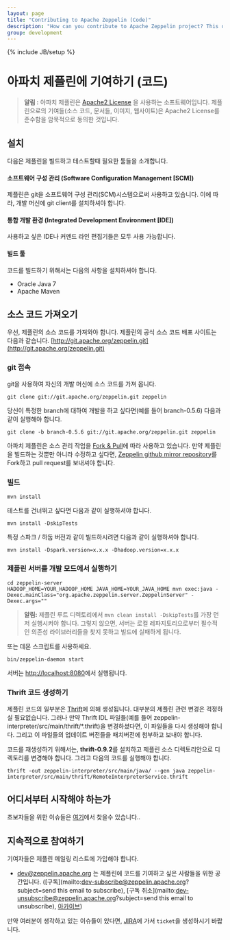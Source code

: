 ```yaml
---
layout: page
title: "Contributing to Apache Zeppelin (Code)"
description: "How can you contribute to Apache Zeppelin project? This document covers from setting up your develop environment to making a pull request on Github."
group: development
---
```

<!--
Licensed under the Apache License, Version 2.0 (the "License");
you may not use this file except in compliance with the License.
You may obtain a copy of the License at

http://www.apache.org/licenses/LICENSE-2.0

Unless required by applicable law or agreed to in writing, software
distributed under the License is distributed on an "AS IS" BASIS,
WITHOUT WARRANTIES OR CONDITIONS OF ANY KIND, either express or implied.
See the License for the specific language governing permissions and
limitations under the License.
-->
{% include JB/setup %}

# 아파치 제플린에 기여하기 (코드)

<div id="toc"></div>

> **알림 :** 아파치 제플린은 [Apache2 License](http://www.apache.org/licenses/LICENSE-2.0.html) 을 사용하는 소프트웨어입니다.
제플린으로의 기여들(소스 코드, 문서들, 이미지, 웹사이트)은 Apache2 License를 준수함을 암묵적으로 동의한 것입니다.

## 설치
다음은 제플린을 빌드하고 테스트할때 필요한 툴들을 소개합니다.

#### 소프트웨어 구성 관리 (Software Configuration Management [SCM])

제플린은 git을 소프트웨어 구성 관리(SCM)시스템으로써 사용하고 있습니다. 이에 따라, 개발 머신에 git client를 설치하셔야 합니다.

#### 통합 개발 환경 (Integrated Development Environment [IDE])

사용하고 싶은 IDE나 커멘드 라인 편집기들은 모두 사용 가능합니다.

#### 빌드 툴

코드를 빌드하기 위해서는 다음의 사항을 설치하셔야 합니다.

  * Oracle Java 7
  * Apache Maven

## 소스 코드 가져오기
우선, 제플린의 소스 코드를 가져와야 합니다.
제플린의 공식 소스 코드 배포 사이트는 다음과 같습니다.
[http://git.apache.org/zeppelin.git](http://git.apache.org/zeppelin.git)

### git 접속

git을 사용하여 자신의 개발 머신에 소스 코드를 가져 옵니다.

```
git clone git://git.apache.org/zeppelin.git zeppelin
```

당신이 특정한 branch에 대하여 개발을 하고 싶다면(예를 들어 branch-0.5.6) 다음과 같이 실행해야 합니다.

```
git clone -b branch-0.5.6 git://git.apache.org/zeppelin.git zeppelin
```

아파치 제플린은 소스 관리 작업을 [Fork & Pull](https://github.com/sevntu-checkstyle/sevntu.checkstyle/wiki/Development-workflow-with-Git:-Fork,-Branching,-Commits,-and-Pull-Request)에 따라 사용하고 있습니다.
만약 제플린을 빌드하는 것뿐만 아니라 수정하고 싶다면, [Zeppelin github mirror repository](https://github.com/apache/zeppelin)를 Fork하고 pull request를 보내셔야 합니다.

### 빌드

```
mvn install
```

테스트를 건너뛰고 싶다면 다음과 같이 실행하셔야 합니다.

```
mvn install -DskipTests
```

특정 스파크 / 하둡 버전과 같이 빌드하시려면 다음과 같이 실행하셔야 합니다.

```
mvn install -Dspark.version=x.x.x -Dhadoop.version=x.x.x
```


### 제플린 서버를 개발 모드에서 실행하기

```
cd zeppelin-server
HADOOP_HOME=YOUR_HADOOP_HOME JAVA_HOME=YOUR_JAVA_HOME mvn exec:java -Dexec.mainClass="org.apache.zeppelin.server.ZeppelinServer" -Dexec.args=""
```

> **알림:** 제플린 루트 디렉토리에서 ```mvn clean install -DskipTests```를 가장 먼저 실행시켜야 합니다. 그렇지 않으면, 서버는 로컬 레파지토리으로부터 필수적인 의존성 라이브러리들을 찾지 못하고 빌드에 실패하게 됩니다.

또는 데몬 스크립트를 사용하세요.

```
bin/zeppelin-daemon start
```

서버는 [http://localhost:8080](http://localhost:8080)에서 실행됩니다.

### Thrift 코드 생성하기

제플린 코드의 일부분은 [Thrift](http://thrift.apache.org)에 의해 생성됩니다.
대부분의 제플린 관련 변경은 걱정하실 필요없습니다. 그러나 만약 Thrift IDL 파일들(예를 들어 zeppelin-interpreter/src/main/thrift/*.thrift)을 변경하셨다면, 이 파일들을 다시 생성해야 합니다. 그리고 이 파일들의 업데이트 버전들을 패치버전에 첨부하고 보내야 합니다.

코드를 재생성하기 위해서는, **thrift-0.9.2**를 설치하고 제플린 소스 디렉토리안으로 디렉토리를 변경해야 합니다. 그리고 다음의 코드를 실행해야 합니다.

```
thrift -out zeppelin-interpreter/src/main/java/ --gen java zeppelin-interpreter/src/main/thrift/RemoteInterpreterService.thrift
```

## 어디서부터 시작해야 하는가
초보자들을 위한 이슈들은 <a href="https://issues.apache.org/jira/browse/ZEPPELIN-981?jql=project%20%3D%20ZEPPELIN%20AND%20labels%20in%20(beginner%2C%20newbie)">여기</a>에서 찾을수 있습니다..

## 지속적으로 참여하기
기여자들은 제플린 메일링 리스트에 가입해야 합니다.

* [dev@zeppelin.apache.org](http://mail-archives.apache.org/mod_mbox/zeppelin-dev/) 는 제플린에 코드를 기여하고 싶은 사람들을 위한 공간입니다. ([구독](mailto:dev-subscribe@zeppelin.apache.org?subject=send this email to subscribe), [구독 취소](mailto:dev-unsubscribe@zeppelin.apache.org?subject=send this email to unsubscribe), [아카이브](http://mail-archives.apache.org/mod_mbox/zeppelin-dev/))

만약 여러분이 생각하고 있는 이슈들이 있다면, [JIRA](https://issues.apache.org/jira/browse/ZEPPELIN)에 가서 `ticket`을 생성하시기 바랍니다.
